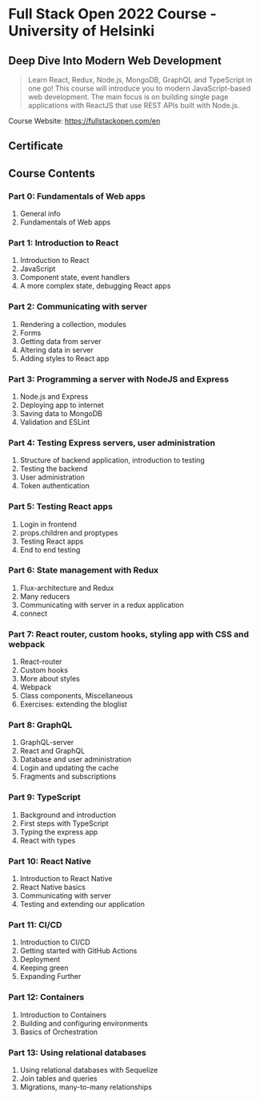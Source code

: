 # Full Stack Open 2022 Course - University of Helsinki

## Deep Dive Into Modern Web Development

> Learn React, Redux, Node.js, MongoDB, GraphQL and TypeScript in one go! This course will introduce you to modern JavaScript-based web development. The main focus is on building single page applications with ReactJS that use REST APIs built with Node.js.

<!-- >
> > This course serves as an introduction to modern web application development with JavaScript. The main focus is on building single page applications with ReactJS that use REST APIs built with Node.js. The course also contains a section on GraphQL, a modern alternative to REST APIs.
> >
> > The course covers testing, configuration and environment management, and the use of MongoDB for storing the application’s data.
> >
> > The course is worth 5-13 credits, and the content is the same as in the Full stack course held at the Department of Computer Science at the University of Helsinki in Spring 2020. There is also an associated project that is worth 1-10 credits.
> >
> > Partners and affiliates of the course include Houston Inc, Terveystalo, Elisa, K-ryhmä, Unity Technologies and Konecranes. See here for guest lectures on course-related topics given by various experts from our partners and affiliates.
> >
> > Participants are expected to have good programming skills, basic knowledge of web programming and databases, and to know the basics of working with the Git version-control system. You are also expected to have perseverance and the ability for independent problem solving and information seeking.
> >
> > Part 0 of the course material goes through the content and conduct of the course in more detail. Make sure to read the material and instructions thoroughly. -->

Course Website: https://fullstackopen.com/en

## Certificate

## Course Contents

### Part 0: Fundamentals of Web apps

<!-- > In this part, we will familiarize ourselves with the practicalities of taking the course. After that we will have an overview of the basics of web development, and also talk about the advances in web application development during the last few decades. -->

1. General info
2. Fundamentals of Web apps

### Part 1: Introduction to React

<!-- > In this part, we will familiarize ourselves with the React-library, which we will be using to write the code that runs in the browser. We will also look at some features of JavaScript that are important for understanding React. -->

1. Introduction to React
2. JavaScript
3. Component state, event handlers
4. A more complex state, debugging React apps

### Part 2: Communicating with server

<!-- > Let's continue our introduction to React. First, we will take a look at how to render a data collection, like a list of names, to the screen. After this, we will inspect how a user can submit data to a React application using HTML forms. Next, our focus shifts towards looking at how JavaScript code in the browser can fetch and handle data stored in a remote backend server. Lastly, we will take a quick look at a few simple ways of adding CSS styles to our React applications. -->

1. Rendering a collection, modules
2. Forms
3. Getting data from server
4. Altering data in server
5. Adding styles to React app

### Part 3: Programming a server with NodeJS and Express

<!-- > In this part our focus shifts towards the backend, that is, towards implementing functionality on the server side of the stack. We will implement a simple REST API in Node.js by using the Express library, and the application's data will be stored in a MongoDB database. At the end of this part, we will deploy our application to the internet. -->

1. Node.js and Express
2. Deploying app to internet
3. Saving data to MongoDB
4. Validation and ESLint

### Part 4: Testing Express servers, user administration

<!-- > In this part, we will continue our work on the backend. Our first major theme will be writing unit and integration tests for the backend. After we have covered testing, we will take a look at implementing user authentication and authorization. -->

1. Structure of backend application, introduction to testing
2. Testing the backend
3. User administration
4. Token authentication

### Part 5: Testing React apps

<!-- > In this part we return to the frontend, first looking at different possibilities for testing the React code. We will also implement token based authentication which will enable users to log in to our application. -->

1. Login in frontend
2. props.children and proptypes
3. Testing React apps
4. End to end testing

### Part 6: State management with Redux

<!-- > So far, we have placed the application's state and state logic directly inside React components. When applications grow larger, state management should be moved outside React components. In this part, we will introduce the Redux library, which is currently the most popular solution for managing the state of React applications. -->

1. Flux-architecture and Redux
2. Many reducers
3. Communicating with server in a redux application
4. connect

### Part 7: React router, custom hooks, styling app with CSS and webpack

<!-- > The seventh part of the course touches on several different themes. First, we'll get familiar with React router. React router helps us divide the application into different views that are shown based on the URL in the browser's address bar. After this, we'll look at a few more ways to add CSS styles to React applications. During the entire course, we've used create-react-app to generate the body of our applications. This time, we'll take a look under the hood: we'll learn how Webpack works and how we can use it to configure the application ourselves. We shall also have a look at hook functions and how to define a custom hook. -->

1. React-router
2. Custom hooks
3. More about styles
4. Webpack
5. Class components, Miscellaneous
6. Exercises: extending the bloglist

### Part 8: GraphQL

<!-- > This part of the course is about GraphQL, Facebook's alternative to REST for communication between browser and server. -->

1. GraphQL-server
2. React and GraphQL
3. Database and user administration
4. Login and updating the cache
5. Fragments and subscriptions

### Part 9: TypeScript

<!-- > This part is all about TypeScript: an open-source typed superset of JavaScript developed by Microsoft that compiles to plain JavaScript.
>
> In this part, we will be using the tools previously introduced to build end-to-end features to an existing ecosystem with linters predefined and an existing codebase writing TypeScript. After doing this part, you should be able to understand, develop and configure projects using TypeScript.
>
> This part is created by [Tuomo Torppa](https://www.linkedin.com/in/tuomotorppa), [Tuukka Peuraniemi](https://www.linkedin.com/in/tuukkapeuraniemi/) and [Jani Rapo](https://www.linkedin.com/in/jani-rapo-5520817b/), the awesome developers of [Terveystalo](https://www.terveystalo.com/fi/Yritystietoa/Terveystalo-tyontantajana/Digital-Health/), the largest private healthcare service provider in Finland. Terveystalo’s nationwide network covers 300 locations across Finland. The clinic network is supplemented by 24/7 digital services. -->

1. Background and introduction
2. First steps with TypeScript
3. Typing the express app
4. React with types

### Part 10: React Native

<!-- > In this part, we will learn how to build native Android and iOS mobile applications with JavaScript and React using the React Native framework. We will dive into the React Native ecosystem by developing an entire mobile application from scratch. Along the way, we will learn concepts such as how to render native user interface components with React Native, how to create beautiful user interfaces, how to communicate with a server, and how to test a React Native application. -->

1. Introduction to React Native
2. React Native basics
3. Communicating with server
4. Testing and extending our application

### Part 11: CI/CD

<!-- > So you have a fresh feature ready to be shipped. What happens next? Do you upload files to a server manually? How do you manage the version of your product running in the wild? How do you make sure it works, and roll back to a safe version if it doesn’t?
>
> Doing all the above manually is a pain and doesn’t scale well for a larger team. That’s why we have Continuous Integration / Continuous Delivery systems, in short CI/CD systems. In this part, you will gain an understanding of why you should use a CI/CD system, what can one do for you, and how to get started with GitHub Actions which is available to all GitHub users by default.
>
> This module was crafted by the Engineering Team at Smartly.io. At Smartly.io, we automate every step of social advertising to unlock greater performance and creativity. We make every day of advertising easy, effective, and enjoyable for more than 650 brands worldwide, including eBay, Uber, and Zalando. We are one of the early adopters of GitHub Actions in wide-scale production use. Contributors: [Anna Osipova](https://www.linkedin.com/in/a-osipova/), [Anton Rautio](https://www.linkedin.com/in/anton-rautio-768190145/), [Mircea Halmagiu](https://www.linkedin.com/in/mhalmagiu/), [Tomi Hiltunen](https://www.linkedin.com/in/tomihiltunen/). -->

1. Introduction to CI/CD
2. Getting started with GitHub Actions
3. Deployment
4. Keeping green
5. Expanding Further

### Part 12: Containers

<!-- > In this part, we will learn how to package code into standard units of software called containers. These containers can help us develop software faster and easier than before. Along the way, we will also explore a completely new viewpoint for web development outside of the now-familiar Node.js backend and React frontend.
>
> We will utilize containers to create immutable execution environments for our Node.js and React projects. Containers also make it easy to include multiple services with our projects. With the flexibility, we will explore and experiment with many different and popular tools by utilizing containers.
>
> This section has been created by [Jami Kousa](https://github.com/jakousa) in collaboration with the Helsinki-based Services Foundation team at Unity. The Services Foundation team works on providing platforms for other teams at Unity to succeed in their mission of building great services for their customers. The team is passionate about improving Unity’s developer experience and works on tools like the Unity Dashboard, the Unity Editor, and [Unity.com](https://unity.com/). -->

1. Introduction to Containers
2. Building and configuring environments
3. Basics of Orchestration

### Part 13: Using relational databases

<!-- > In the previous sections of the course we used MongoDB for storing data, which is a so called NoSQL database. NoSQL databases became very common just over 10 years ago, when the scaling of the internet started to produce problems for relational databases that utilized the older generation SQL query language.
>
> Relational databases have since then experienced a new beginning. Problems with scalability have been partially resolved and they have also adopted some of the features of NoSQL databases. In this section we explore different NodeJS applications that use relational databases, we will focus on using the database PostgreSQL which is the number one in the open source world.
>
> English translation of this part is by [Aarni Pavlidi](https://github.com/aarnipavlidi). -->

1. Using relational databases with Sequelize
2. Join tables and queries
3. Migrations, many-to-many relationships
